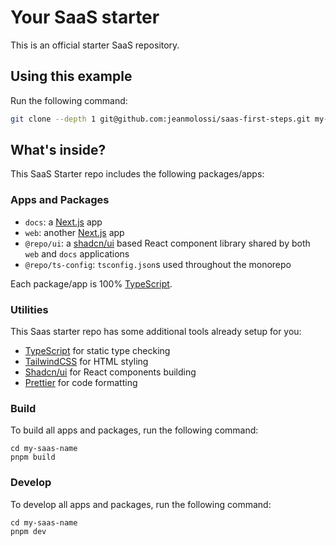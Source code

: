 # Your SaaS starter

This is an official starter SaaS repository.

## Using this example

Run the following command:

```sh
git clone --depth 1 git@github.com:jeanmolossi/saas-first-steps.git my-saas-name
```

## What's inside?

This SaaS Starter repo includes the following packages/apps:

### Apps and Packages

-   `docs`: a [Next.js](https://nextjs.org/) app
-   `web`: another [Next.js](https://nextjs.org/) app
-   `@repo/ui`: a [shadcn/ui](https://ui.shadcn.com/docs) based React component library shared by both `web` and `docs` applications
-   `@repo/ts-config`: `tsconfig.json`s used throughout the monorepo

Each package/app is 100% [TypeScript](https://www.typescriptlang.org/).

### Utilities

This Saas starter repo has some additional tools already setup for you:

-   [TypeScript](https://www.typescriptlang.org/) for static type checking
-   [TailwindCSS](https://tailwindcss.com/) for HTML styling
-   [Shadcn/ui](https://ui.shadcn.com/docs) for React components building
-   [Prettier](https://prettier.io) for code formatting

### Build

To build all apps and packages, run the following command:

```
cd my-saas-name
pnpm build
```

### Develop

To develop all apps and packages, run the following command:

```
cd my-saas-name
pnpm dev
```
